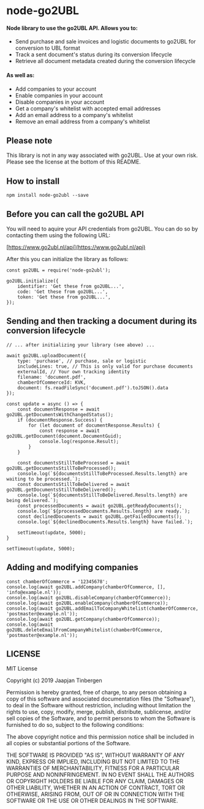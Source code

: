 # node-go2UBL

#### Node library to use the go2UBL API. Allows you to:

* Send purchase and sale invoices and logistic documents to go2UBL for conversion to UBL format
* Track a sent document's status during its conversion lifecycle
* Retrieve all document metadata created during the conversion lifecycle

#### As well as:

* Add companies to your account
* Enable companies in your account
* Disable companies in your account
* Get a company's whitelist with accepted email addresses
* Add an email address to a company's whitelist
* Remove an email address from a company's whitelist

## Please note

This library is not in any way associated with go2UBL. Use at your own risk. Please see the license at the bottom of this README.

## How to install

```
npm install node-go2ubl --save
```

## Before you can call the go2UBL API

You will need to aquire your API credentials from go2UBL. You can do so by contacting them using the following URL: 

[https://www.go2ubl.nl/api](https://www.go2ubl.nl/api)

 After this you can initialize the library as follows:

```
const go2UBL = require('node-go2ubl');

go2UBL.initialize({
    identifier: 'Get these from go2UBL...',
    code: 'Get these from go2UBL...',
    token: 'Get these from go2UBL...',
});
```

## Sending and then tracking a document during its conversion lifecycle

```
// ... after initializing your library (see above) ...

await go2UBL.uploadDocument({
    type: 'purchase', // purchase, sale or logistic
    includeLines: true, // This is only valid for purchase documents
    externalId, // Your own tracking identity
    filename: 'document.pdf',
    chamberOfCommerceId: KVK,
    document: fs.readFileSync('document.pdf').toJSON().data
});

const update = async () => {
    const documentResponse = await go2UBL.getDocumentsWithChangedStatus();
    if (documentResponse.Success) {
        for (let document of documentResponse.Results) {
            const response = await go2UBL.getDocument(document.DocumentGuid);
            console.log(response.Result);
        }
    }

    const documentsStillToBeProcessed = await go2UBL.getDocumentsStillToBeProcessed();
    console.log(`${documentsStillToBeProcessed.Results.length} are waiting to be processed.`);
    const documentsStillToBeDelivered = await go2UBL.getDocumentsStillToBeDelivered();
    console.log(`${documentsStillToBeDelivered.Results.length} are being delivered.`);
    const processedDocuments = await go2UBL.getReadyDocuments();
    console.log(`${processedDocuments.Results.length} are ready.`);
    const declinedDocuments = await go2UBL.getFailedDocuments();
    console.log(`${declinedDocuments.Results.length} have failed.`);

    setTimeout(update, 5000);
}

setTimeout(update, 5000);
```

## Adding and modifying companies

```
const chamberOfCommerce = '12345678';
console.log(await go2UBL.addCompany(chamberOfCommerce, [], 'info@example.nl'));
console.log(await go2UBL.disableCompany(chamberOfCommerce));
console.log(await go2UBL.enableCompany(chamberOfCommerce));
console.log(await go2UBL.addEmailToCompanyWhitelist(chamberOfCommerce, 'postmaster@example.nl'));
console.log(await go2UBL.getCompany(chamberOfCommerce));
console.log(await go2UBL.deleteEmailFromCompanyWhitelist(chamberOfCommerce, 'postmaster@example.nl'));
```

## LICENSE

MIT License

Copyright (c) 2019 Jaapjan Tinbergen

Permission is hereby granted, free of charge, to any person obtaining a copy
of this software and associated documentation files (the "Software"), to deal
in the Software without restriction, including without limitation the rights
to use, copy, modify, merge, publish, distribute, sublicense, and/or sell
copies of the Software, and to permit persons to whom the Software is
furnished to do so, subject to the following conditions:

The above copyright notice and this permission notice shall be included in all
copies or substantial portions of the Software.

THE SOFTWARE IS PROVIDED "AS IS", WITHOUT WARRANTY OF ANY KIND, EXPRESS OR
IMPLIED, INCLUDING BUT NOT LIMITED TO THE WARRANTIES OF MERCHANTABILITY,
FITNESS FOR A PARTICULAR PURPOSE AND NONINFRINGEMENT. IN NO EVENT SHALL THE
AUTHORS OR COPYRIGHT HOLDERS BE LIABLE FOR ANY CLAIM, DAMAGES OR OTHER
LIABILITY, WHETHER IN AN ACTION OF CONTRACT, TORT OR OTHERWISE, ARISING FROM,
OUT OF OR IN CONNECTION WITH THE SOFTWARE OR THE USE OR OTHER DEALINGS IN THE
SOFTWARE.
